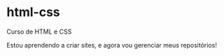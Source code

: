 # html-css
 Curso de HTML e CSS

Estou aprendendo a criar sites, e agora vou gerenciar meus repositórios!
